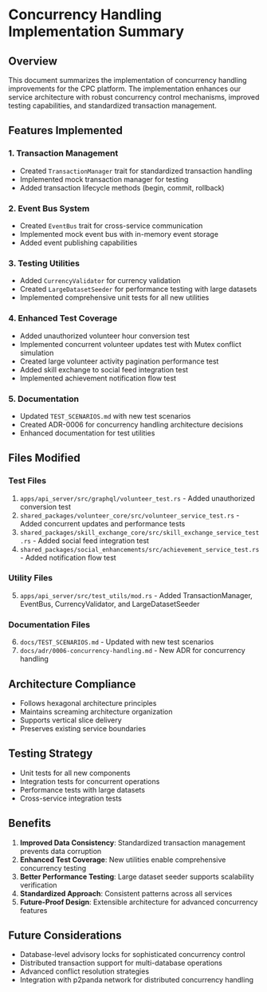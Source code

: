 # Concurrency Handling Implementation Summary

## Overview
This document summarizes the implementation of concurrency handling improvements for the CPC platform. The implementation enhances our service architecture with robust concurrency control mechanisms, improved testing capabilities, and standardized transaction management.

## Features Implemented

### 1. Transaction Management
- Created `TransactionManager` trait for standardized transaction handling
- Implemented mock transaction manager for testing
- Added transaction lifecycle methods (begin, commit, rollback)

### 2. Event Bus System
- Created `EventBus` trait for cross-service communication
- Implemented mock event bus with in-memory event storage
- Added event publishing capabilities

### 3. Testing Utilities
- Added `CurrencyValidator` for currency validation
- Created `LargeDatasetSeeder` for performance testing with large datasets
- Implemented comprehensive unit tests for all new utilities

### 4. Enhanced Test Coverage
- Added unauthorized volunteer hour conversion test
- Implemented concurrent volunteer updates test with Mutex conflict simulation
- Created large volunteer activity pagination performance test
- Added skill exchange to social feed integration test
- Implemented achievement notification flow test

### 5. Documentation
- Updated `TEST_SCENARIOS.md` with new test scenarios
- Created ADR-0006 for concurrency handling architecture decisions
- Enhanced documentation for test utilities

## Files Modified

### Test Files
1. `apps/api_server/src/graphql/volunteer_test.rs` - Added unauthorized conversion test
2. `shared_packages/volunteer_core/src/volunteer_service_test.rs` - Added concurrent updates and performance tests
3. `shared_packages/skill_exchange_core/src/skill_exchange_service_test.rs` - Added social feed integration test
4. `shared_packages/social_enhancements/src/achievement_service_test.rs` - Added notification flow test

### Utility Files
5. `apps/api_server/src/test_utils/mod.rs` - Added TransactionManager, EventBus, CurrencyValidator, and LargeDatasetSeeder

### Documentation Files
6. `docs/TEST_SCENARIOS.md` - Updated with new test scenarios
7. `docs/adr/0006-concurrency-handling.md` - New ADR for concurrency handling

## Architecture Compliance
- Follows hexagonal architecture principles
- Maintains screaming architecture organization
- Supports vertical slice delivery
- Preserves existing service boundaries

## Testing Strategy
- Unit tests for all new components
- Integration tests for concurrent operations
- Performance tests with large datasets
- Cross-service integration tests

## Benefits
1. **Improved Data Consistency**: Standardized transaction management prevents data corruption
2. **Enhanced Test Coverage**: New utilities enable comprehensive concurrency testing
3. **Better Performance Testing**: Large dataset seeder supports scalability verification
4. **Standardized Approach**: Consistent patterns across all services
5. **Future-Proof Design**: Extensible architecture for advanced concurrency features

## Future Considerations
- Database-level advisory locks for sophisticated concurrency control
- Distributed transaction support for multi-database operations
- Advanced conflict resolution strategies
- Integration with p2panda network for distributed concurrency handling